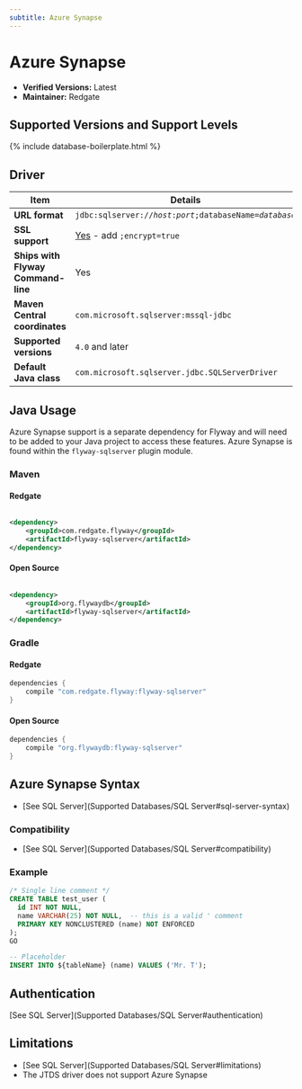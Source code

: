 ```yaml
---
subtitle: Azure Synapse
---
```

# Azure Synapse
- **Verified Versions:** Latest
- **Maintainer:** Redgate

## Supported Versions and Support Levels

{% include database-boilerplate.html %}

## Driver

| Item                               | Details                                                                                                                              |
|------------------------------------|--------------------------------------------------------------------------------------------------------------------------------------|
| **URL format**                     | <code>jdbc:sqlserver://<i>host</i>:<i>port</i>;databaseName=<i>database</i></code>                                                   |
| **SSL support**                    | [Yes](https://docs.microsoft.com/en-us/sql/connect/jdbc/connecting-with-ssl-encryption?view=sql-server-ver15) \- add `;encrypt=true` |
| **Ships with Flyway Command-line** | Yes                                                                                                                                  |
| **Maven Central coordinates**      | `com.microsoft.sqlserver:mssql-jdbc`                                                                                                 |
| **Supported versions**             | `4.0` and later                                                                                                                      |
| **Default Java class**             | `com.microsoft.sqlserver.jdbc.SQLServerDriver`                                                                                       |


## Java Usage
Azure Synapse support is a separate dependency for Flyway and will need to be added to your Java project to access these features.
Azure Synapse is found within the `flyway-sqlserver` plugin module.

### Maven
#### Redgate
```xml

<dependency>
    <groupId>com.redgate.flyway</groupId>
    <artifactId>flyway-sqlserver</artifactId>
</dependency>
```
#### Open Source
```xml

<dependency>
    <groupId>org.flywaydb</groupId>
    <artifactId>flyway-sqlserver</artifactId>
</dependency>
```

### Gradle
#### Redgate
```groovy
dependencies {
    compile "com.redgate.flyway:flyway-sqlserver"
}
```

#### Open Source
```groovy
dependencies {
    compile "org.flywaydb:flyway-sqlserver"
}
```

## Azure Synapse Syntax

- [See SQL Server](Supported Databases/SQL Server#sql-server-syntax)

### Compatibility

- [See SQL Server](Supported Databases/SQL Server#compatibility)

### Example

```sql
/* Single line comment */
CREATE TABLE test_user (
  id INT NOT NULL,
  name VARCHAR(25) NOT NULL,  -- this is a valid ' comment
  PRIMARY KEY NONCLUSTERED (name) NOT ENFORCED
);
GO

-- Placeholder
INSERT INTO ${tableName} (name) VALUES ('Mr. T');
```

## Authentication

[See SQL Server](Supported Databases/SQL Server#authentication)

## Limitations

- [See SQL Server](Supported Databases/SQL Server#limitations)
- The JTDS driver does not support Azure Synapse
